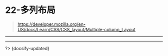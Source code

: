 # 22-多列布局

> <https://developer.mozilla.org/en-US/docs/Learn/CSS/CSS_layout/Multiple-column_Layout>

---



---

?> {docsify-updated}